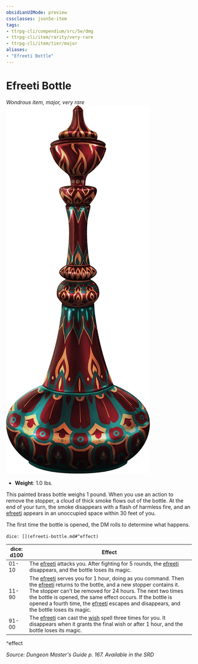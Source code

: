 ```yaml
---
obsidianUIMode: preview
cssclasses: json5e-item
tags:
- ttrpg-cli/compendium/src/5e/dmg
- ttrpg-cli/item/rarity/very-rare
- ttrpg-cli/item/tier/major
aliases: 
- "Efreeti Bottle"
---
```

# Efreeti Bottle
*Wondrous item, major, very rare*  
![](/CLI/items/img/efreeti-bottle.webp#right)

- **Weight**: 1.0 lbs.

This painted brass bottle weighs 1 pound. When you use an action to remove the stopper, a cloud of thick smoke flows out of the bottle. At the end of your turn, the smoke disappears with a flash of harmless fire, and an [efreeti](/CLI/bestiary/elemental/efreeti.md) appears in an unoccupied space within 30 feet of you.

The first time the bottle is opened, the DM rolls to determine what happens.

`dice: [](efreeti-bottle.md#^effect)`

| dice: d100 | Effect |
|------------|--------|
| 01-10 | The [efreeti](/CLI/bestiary/elemental/efreeti.md) attacks you. After fighting for 5 rounds, the [efreeti](/CLI/bestiary/elemental/efreeti.md) disappears, and the bottle loses its magic. |
| 11-90 | The [efreeti](/CLI/bestiary/elemental/efreeti.md) serves you for 1 hour, doing as you command. Then the [efreeti](/CLI/bestiary/elemental/efreeti.md) returns to the bottle, and a new stopper contains it. The stopper can't be removed for 24 hours. The next two times the bottle is opened, the same effect occurs. If the bottle is opened a fourth time, the [efreeti](/CLI/bestiary/elemental/efreeti.md) escapes and disappears, and the bottle loses its magic. |
| 91-00 | The [efreeti](/CLI/bestiary/elemental/efreeti.md) can cast the [wish](/CLI/spells/wish.md) spell three times for you. It disappears when it grants the final wish or after 1 hour, and the bottle loses its magic. |
^effect

*Source: Dungeon Master's Guide p. 167. Available in the <span title='Systems Reference Document (5.1)'>SRD</span>*